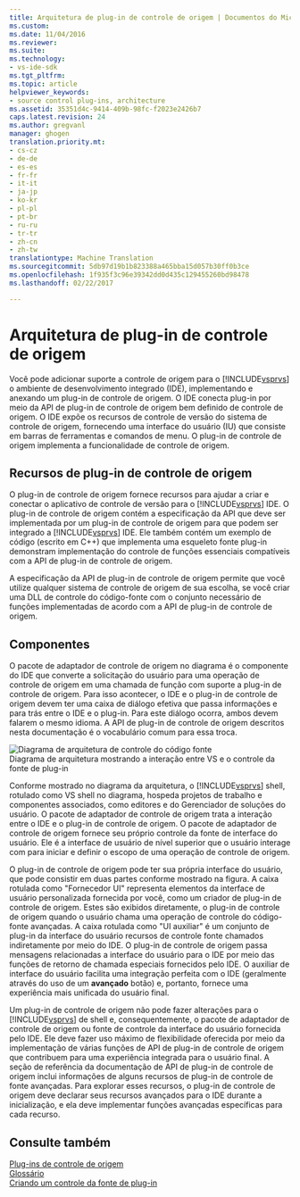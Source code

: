 ```yaml
---
title: Arquitetura de plug-in de controle de origem | Documentos do Microsoft
ms.custom: 
ms.date: 11/04/2016
ms.reviewer: 
ms.suite: 
ms.technology:
- vs-ide-sdk
ms.tgt_pltfrm: 
ms.topic: article
helpviewer_keywords:
- source control plug-ins, architecture
ms.assetid: 35351d4c-9414-409b-98fc-f2023e2426b7
caps.latest.revision: 24
ms.author: gregvanl
manager: ghogen
translation.priority.mt:
- cs-cz
- de-de
- es-es
- fr-fr
- it-it
- ja-jp
- ko-kr
- pl-pl
- pt-br
- ru-ru
- tr-tr
- zh-cn
- zh-tw
translationtype: Machine Translation
ms.sourcegitcommit: 5db97d19b1b823388a465bba15d057b30ff0b3ce
ms.openlocfilehash: 1f935f3c96e39342dd0d435c129455260bd98478
ms.lasthandoff: 02/22/2017

---
```

# <a name="source-control-plug-in-architecture"></a>Arquitetura de plug-in de controle de origem
Você pode adicionar suporte a controle de origem para o [!INCLUDE[vsprvs](../../code-quality/includes/vsprvs_md.md)] o ambiente de desenvolvimento integrado (IDE), implementando e anexando um plug-in de controle de origem. O IDE conecta plug-in por meio da API de plug-in de controle de origem bem definido de controle de origem. O IDE expõe os recursos de controle de versão do sistema de controle de origem, fornecendo uma interface do usuário (IU) que consiste em barras de ferramentas e comandos de menu. O plug-in de controle de origem implementa a funcionalidade de controle de origem.  
  
## <a name="source-control-plug-in-resources"></a>Recursos de plug-in de controle de origem  
 O plug-in de controle de origem fornece recursos para ajudar a criar e conectar o aplicativo de controle de versão para o [!INCLUDE[vsprvs](../../code-quality/includes/vsprvs_md.md)] IDE. O plug-in de controle de origem contém a especificação da API que deve ser implementada por um plug-in de controle de origem para que podem ser integrado a [!INCLUDE[vsprvs](../../code-quality/includes/vsprvs_md.md)] IDE. Ele também contém um exemplo de código (escrito em C++) que implementa uma esqueleto fonte plug-in demonstram implementação do controle de funções essenciais compatíveis com a API de plug-in de controle de origem.  
  
 A especificação da API de plug-in de controle de origem permite que você utilize qualquer sistema de controle de origem de sua escolha, se você criar uma DLL de controle do código-fonte com o conjunto necessário de funções implementadas de acordo com a API de plug-in de controle de origem.  
  
## <a name="components"></a>Componentes  
 O pacote de adaptador de controle de origem no diagrama é o componente do IDE que converte a solicitação do usuário para uma operação de controle de origem em uma chamada de função com suporte a plug-in de controle de origem. Para isso acontecer, o IDE e o plug-in de controle de origem devem ter uma caixa de diálogo efetiva que passa informações e para trás entre o IDE e o plug-in. Para este diálogo ocorra, ambos devem falarem o mesmo idioma. A API de plug-in de controle de origem descritos nesta documentação é o vocabulário comum para essa troca.  
  
 ![Diagrama de arquitetura de controle do código fonte](~/extensibility/internals/media/vs_sccsdk_plug_in_arch.gif "vs_sccsdk_plug_in_arch")  
Diagrama de arquitetura mostrando a interação entre VS e o controle da fonte de plug-in  
  
 Conforme mostrado no diagrama da arquitetura, o [!INCLUDE[vsprvs](../../code-quality/includes/vsprvs_md.md)] shell, rotulado como VS shell no diagrama, hospeda projetos de trabalho e componentes associados, como editores e do Gerenciador de soluções do usuário. O pacote de adaptador de controle de origem trata a interação entre o IDE e o plug-in de controle de origem. O pacote de adaptador de controle de origem fornece seu próprio controle da fonte de interface do usuário. Ele é a interface de usuário de nível superior que o usuário interage com para iniciar e definir o escopo de uma operação de controle de origem.  
  
 O plug-in de controle de origem pode ter sua própria interface do usuário, que pode consistir em duas partes conforme mostrado na figura. A caixa rotulada como "Fornecedor UI" representa elementos da interface de usuário personalizada fornecida por você, como um criador de plug-in de controle de origem. Estes são exibidos diretamente, o plug-in de controle de origem quando o usuário chama uma operação de controle do código-fonte avançadas. A caixa rotulada como "UI auxiliar" é um conjunto de plug-in da interface do usuário recursos de controle fonte chamados indiretamente por meio do IDE. O plug-in de controle de origem passa mensagens relacionadas a interface do usuário para o IDE por meio das funções de retorno de chamada especiais fornecidos pelo IDE. O auxiliar de interface do usuário facilita uma integração perfeita com o IDE (geralmente através do uso de um **avançado** botão) e, portanto, fornece uma experiência mais unificada do usuário final.  
  
 Um plug-in de controle de origem não pode fazer alterações para o [!INCLUDE[vsprvs](../../code-quality/includes/vsprvs_md.md)] de shell e, consequentemente, o pacote de adaptador de controle de origem ou fonte de controle da interface do usuário fornecida pelo IDE. Ele deve fazer uso máximo de flexibilidade oferecida por meio da implementação de várias funções de API de plug-in de controle de origem que contribuem para uma experiência integrada para o usuário final. A seção de referência da documentação de API de plug-in de controle de origem inclui informações de alguns recursos de plug-in de controle de fonte avançadas. Para explorar esses recursos, o plug-in de controle de origem deve declarar seus recursos avançados para o IDE durante a inicialização, e ela deve implementar funções avançadas específicas para cada recurso.  
  
## <a name="see-also"></a>Consulte também  
 [Plug-ins de controle de origem](../../extensibility/source-control-plug-ins.md)   
 [Glossário](../../extensibility/source-control-plug-in-glossary.md)   
 [Criando um controle da fonte de plug-in](../../extensibility/internals/creating-a-source-control-plug-in.md)
